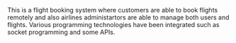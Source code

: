 This is a flight booking system where customers are able to book flights remotely and also airlines administartors are able to manage both
users and flights. 
Various programming technologies have been integrated such as socket programming and some APIs.
